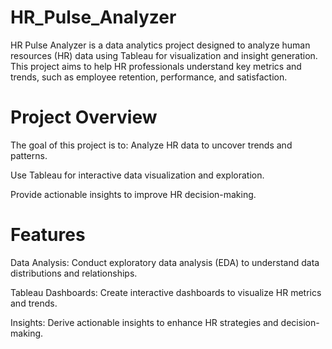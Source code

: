 # HR_Pulse_Analyzer

HR Pulse Analyzer is a data analytics project designed to analyze human resources (HR) data using Tableau for visualization and insight generation. This project aims to help HR professionals understand key metrics and trends, such as employee retention, performance, and satisfaction.

# Project Overview
The goal of this project is to:
Analyze HR data to uncover trends and patterns.

Use Tableau for interactive data visualization and exploration.

Provide actionable insights to improve HR decision-making.

# Features
Data Analysis: Conduct exploratory data analysis (EDA) to understand data distributions and relationships.

Tableau Dashboards: Create interactive dashboards to visualize HR metrics and trends.

Insights: Derive actionable insights to enhance HR strategies and decision-making.


